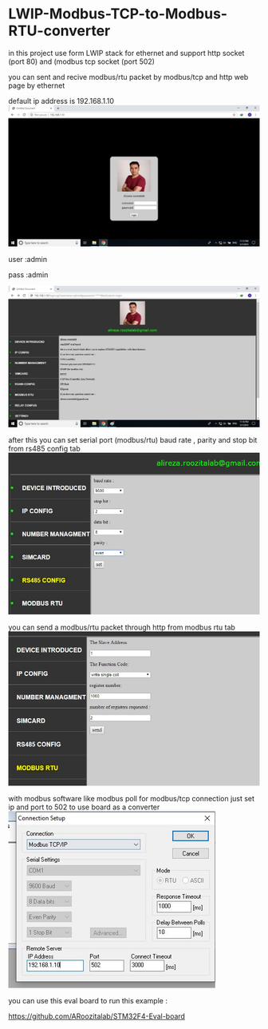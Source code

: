 # LWIP-Modbus-TCP-to-Modbus-RTU-converter
in this project use form LWIP stack for ethernet and support http socket (port 80) and (modbus tcp socket (port 502)

you can sent and recive modbus/rtu packet  by modbus/tcp and http web page by ethernet

default  ip address is 192.168.1.10
![alt text](https://github.com/ARoozitalab/LWIP-Modbus-TCP-to-Modbus-RTU-converter/blob/master/Untitled1.jpg "login menu")

user :admin

pass :admin

![alt text](https://github.com/ARoozitalab/LWIP-Modbus-TCP-to-Modbus-RTU-converter/blob/master/Untitled2.jpg "login menu")


after this you can set serial port (modbus/rtu) baud rate , parity and stop bit from rs485 config tab
 ![alt text](https://github.com/ARoozitalab/LWIP-Modbus-TCP-to-Modbus-RTU-converter/blob/master/rs485_tab.jpg "login menu")
 
 
you can send a modbus/rtu packet through http from modbus rtu tab
  ![alt text](https://github.com/ARoozitalab/LWIP-Modbus-TCP-to-Modbus-RTU-converter/blob/master/modbus_tab.jpg "login menu")

with modbus software like modbus poll for modbus/tcp  connection just set ip and port to 502 to use board as a converter
  ![alt text](https://github.com/ARoozitalab/LWIP-Modbus-TCP-to-Modbus-RTU-converter/blob/master/modbus.jpg "login menu")
  
  
  you can use this eval board to run this example :
  
  https://github.com/ARoozitalab/STM32F4-Eval-board

